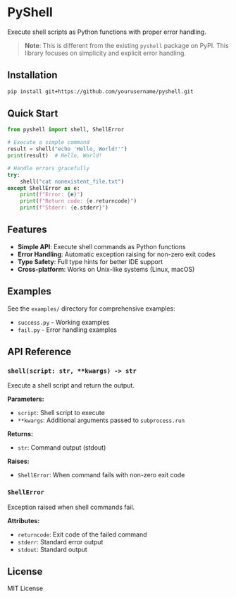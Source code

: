 # PyShell

Execute shell scripts as Python functions with proper error handling.

> **Note**: This is different from the existing `pyshell` package on PyPI. This library focuses on simplicity and explicit error handling.

## Installation

```bash
pip install git+https://github.com/yourusername/pyshell.git
```

## Quick Start

```python
from pyshell import shell, ShellError

# Execute a simple command
result = shell("echo 'Hello, World!'")
print(result)  # Hello, World!

# Handle errors gracefully
try:
    shell("cat nonexistent_file.txt")
except ShellError as e:
    print(f"Error: {e}")
    print(f"Return code: {e.returncode}")
    print(f"Stderr: {e.stderr}")
```

## Features

- **Simple API**: Execute shell commands as Python functions
- **Error Handling**: Automatic exception raising for non-zero exit codes
- **Type Safety**: Full type hints for better IDE support
- **Cross-platform**: Works on Unix-like systems (Linux, macOS)

## Examples

See the `examples/` directory for comprehensive examples:

- `success.py` - Working examples
- `fail.py` - Error handling examples

## API Reference

### `shell(script: str, **kwargs) -> str`

Execute a shell script and return the output.

**Parameters:**
- `script`: Shell script to execute
- `**kwargs`: Additional arguments passed to `subprocess.run`

**Returns:**
- `str`: Command output (stdout)

**Raises:**
- `ShellError`: When command fails with non-zero exit code

### `ShellError`

Exception raised when shell commands fail.

**Attributes:**
- `returncode`: Exit code of the failed command
- `stderr`: Standard error output
- `stdout`: Standard output

## License

MIT License 